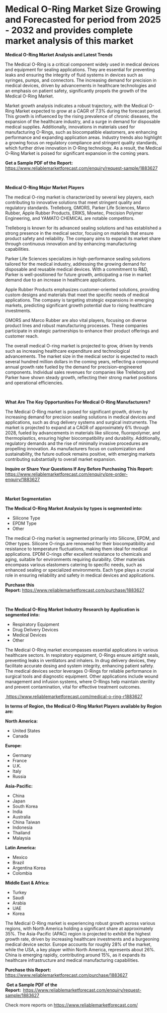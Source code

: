 <p><h1>Medical O-Ring Market Size Growing and Forecasted for period from 2025 - 2032 and provides complete market analysis of this market</h1></p><p><strong>Medical O-Ring Market Analysis and Latest Trends</strong></p>
<p><p>The Medical O-Ring is a critical component widely used in medical devices and equipment for sealing applications. They are essential for preventing leaks and ensuring the integrity of fluid systems in devices such as syringes, pumps, and connectors. The increasing demand for precision in medical devices, driven by advancements in healthcare technologies and an emphasis on patient safety, significantly propels the growth of the Medical O-Ring Market.</p><p>Market growth analysis indicates a robust trajectory, with the Medical O-Ring Market expected to grow at a CAGR of 7.3% during the forecast period. This growth is influenced by the rising prevalence of chronic diseases, the expansion of the healthcare industry, and a surge in demand for disposable medical supplies. Additionally, innovations in materials used for manufacturing O-Rings, such as biocompatible elastomers, are enhancing performance and expanding application areas. Industry trends also highlight a growing focus on regulatory compliance and stringent quality standards, which further drive innovation in O-Ring technology. As a result, the Medical O-Ring Market is poised for significant expansion in the coming years.</p></p>
<p><strong>Get a Sample PDF of the Report:&nbsp;</strong> <a href="https://www.reliablemarketforecast.com/enquiry/request-sample/1883627?utm_campaign=2124&utm_medium=2&utm_source=Github&utm_content=ia&utm_term=04022025&utm_id=medical-o-ring">https://www.reliablemarketforecast.com/enquiry/request-sample/1883627</a></p>
<p>&nbsp;</p>
<p><strong>Medical O-Ring Major Market Players</strong></p>
<p><p>The medical O-ring market is characterized by several key players, each contributing to innovative solutions that meet stringent quality and regulatory standards. Trelleborg, GMORS, Parker Life Sciences, Marco Rubber, Apple Rubber Products, ERIKS, Mowtec, Precision Polymer Engineering, and YAMATO CHEMICAL are notable competitors.</p><p>Trelleborg is known for its advanced sealing solutions and has established a strong presence in the medical sector, focusing on materials that ensure product safety and reliability. The company aims to expand its market share through continuous innovation and by enhancing manufacturing capabilities.</p><p>Parker Life Sciences specializes in high-performance sealing solutions tailored for the medical industry, addressing the growing demand for disposable and reusable medical devices. With a commitment to R&D, Parker is well-positioned for future growth, anticipating a rise in market demand due to an increase in healthcare applications.</p><p>Apple Rubber Products emphasizes customer-oriented solutions, providing custom designs and materials that meet the specific needs of medical applications. The company is targeting strategic expansions in emerging markets, predicting significant growth potential due to rising healthcare investments.</p><p>GMORS and Marco Rubber are also vital players, focusing on diverse product lines and robust manufacturing processes. These companies participate in strategic partnerships to enhance their product offerings and customer reach.</p><p>The overall medical O-ring market is projected to grow, driven by trends such as increasing healthcare expenditure and technological advancements. The market size in the medical sector is expected to reach several hundred million dollars in the coming years, reflecting a compound annual growth rate fueled by the demand for precision-engineered components. Individual sales revenues for companies like Trelleborg and Parker have shown steady growth, reflecting their strong market positions and operational efficiencies.</p></p>
<p>&nbsp;</p>
<p><strong>What Are The Key Opportunities For Medical O-Ring Manufacturers?</strong></p>
<p><p>The Medical O-Ring market is poised for significant growth, driven by increasing demand for precision sealing solutions in medical devices and applications, such as drug delivery systems and surgical instruments. The market is projected to expand at a CAGR of approximately 6% through 2028, fueled by advancements in materials like silicone, fluoropolymer, and thermoplastics, ensuring higher biocompatibility and durability. Additionally, regulatory demands and the rise of minimally invasive procedures are propelling innovation. As manufacturers focus on customization and sustainability, the future outlook remains positive, with emerging markets contributing substantially to overall market expansion.</p></p>
<p><strong>Inquire or Share Your Questions If Any Before Purchasing This Report:</strong> <a href="https://www.reliablemarketforecast.com/enquiry/pre-order-enquiry/1883627?utm_campaign=2124&utm_medium=2&utm_source=Github&utm_content=ia&utm_term=04022025&utm_id=medical-o-ring">https://www.reliablemarketforecast.com/enquiry/pre-order-enquiry/1883627</a></p>
<p>&nbsp;</p>
<p><strong>Market Segmentation</strong></p>
<p><strong>The Medical O-Ring Market Analysis by types is segmented into:</strong></p>
<p><ul><li>Silicone Type</li><li>EPDM Type</li><li>Other</li></ul></p>
<p><p>The medical O-ring market is segmented primarily into Silicone, EPDM, and Other types. Silicone O-rings are renowned for their biocompatibility and resistance to temperature fluctuations, making them ideal for medical applications. EPDM O-rings offer excellent resistance to chemicals and aging, suitable for environments requiring durability. Other materials encompass various elastomers catering to specific needs, such as enhanced sealing or specialized environments. Each type plays a crucial role in ensuring reliability and safety in medical devices and applications.</p></p>
<p><strong>Purchase this Report:&nbsp;</strong><a href="https://www.reliablemarketforecast.com/purchase/1883627?utm_campaign=2124&utm_medium=2&utm_source=Github&utm_content=ia&utm_term=04022025&utm_id=medical-o-ring">https://www.reliablemarketforecast.com/purchase/1883627</a></p>
<p>&nbsp;</p>
<p><strong>The Medical O-Ring Market Industry Research by Application is segmented into:</strong></p>
<p><ul><li>Respiratory Equipment</li><li>Drug Delivery Devices</li><li>Medical Devices</li><li>Other</li></ul></p>
<p><p>The Medical O-Ring market encompasses essential applications in various healthcare sectors. In respiratory equipment, O-Rings ensure airtight seals, preventing leaks in ventilators and inhalers. In drug delivery devices, they facilitate accurate dosing and system integrity, enhancing patient safety. The medical devices sector leverages O-Rings for reliable performance in surgical tools and diagnostic equipment. Other applications include wound management and infusion systems, where O-Rings help maintain sterility and prevent contamination, vital for effective treatment outcomes.</p></p>
<p><a href="https://www.reliablemarketforecast.com/medical-o-ring-r1883627?utm_campaign=2124&utm_medium=2&utm_source=Github&utm_content=ia&utm_term=04022025&utm_id=medical-o-ring">&nbsp;https://www.reliablemarketforecast.com/medical-o-ring-r1883627</a></p>
<p><strong>In terms of Region, the Medical O-Ring Market Players available by Region are:</strong></p>
<p>
    <p> <strong> North America: </strong>
        <ul>
            <li>United States</li>
            <li>Canada</li>
        </ul>
        </p> 
    <p> <strong> Europe: </strong>
        <ul>
            <li>Germany</li>
            <li>France</li>
            <li>U.K.</li>
            <li>Italy</li>
            <li>Russia</li>
        </ul>
        </p> 
    <p> <strong> Asia-Pacific: </strong>
        <ul>
            <li>China</li>
            <li>Japan</li>
            <li>South Korea</li>
            <li>India</li>
            <li>Australia</li>
            <li>China Taiwan</li>
            <li>Indonesia</li>
            <li>Thailand</li>
            <li>Malaysia</li>
        </ul>
        </p> 
    <p> <strong> Latin America: </strong>
        <ul>
            <li>Mexico</li>
            <li>Brazil</li>
            <li>Argentina Korea</li>
            <li>Colombia</li>
        </ul>
        </p> 
    <p> <strong> Middle East & Africa: </strong>
        <ul>
            <li>Turkey</li>
            <li>Saudi</li>
            <li>Arabia</li>
            <li>UAE</li>
            <li>Korea</li>
        </ul>
    </p>
    </p>
<p><p>The Medical O-Ring market is experiencing robust growth across various regions, with North America holding a significant share at approximately 35%. The Asia-Pacific (APAC) region is projected to exhibit the highest growth rate, driven by increasing healthcare investments and a burgeoning medical device sector. Europe accounts for roughly 28% of the market, while the USA, a key player within North America, represents about 26%. China is emerging rapidly, contributing around 15%, as it expands its healthcare infrastructure and medical manufacturing capabilities.</p></p>
<p><strong>Purchase this Report: </strong><a href="https://www.reliablemarketforecast.com/purchase/1883627?utm_campaign=2124&utm_medium=2&utm_source=Github&utm_content=ia&utm_term=04022025&utm_id=medical-o-ring">https://www.reliablemarketforecast.com/purchase/1883627</a></p>
<p>&nbsp;<strong>Get a Sample PDF of the Report:&nbsp;&nbsp;</strong><a href="https://www.reliablemarketforecast.com/enquiry/request-sample/1883627?utm_campaign=2124&utm_medium=2&utm_source=Github&utm_content=ia&utm_term=04022025&utm_id=medical-o-ring">https://www.reliablemarketforecast.com/enquiry/request-sample/1883627</a></p>
<p><strong></strong></p>
<p>Check more reports on <a href="https://www.reliablemarketforecast.com/?utm_campaign=2124&utm_medium=2&utm_source=Github&utm_content=ia&utm_term=04022025&utm_id=medical-o-ring">https://www.reliablemarketforecast.com/</a></p>